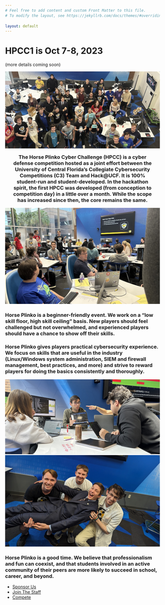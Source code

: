 ```yaml
---
# Feel free to add content and custom Front Matter to this file.
# To modify the layout, see https://jekyllrb.com/docs/themes/#overriding-theme-defaults

layout: default
---
```


<div id="title">
<h1>HPCC1 is Oct 7-8, 2023</h1>
<p>(more details coming soon)
</p>
<div>

<img src="/assets/hpcc0_group_overhead.jpg" />

<h3 style="margin: 15px; text-align: center">The Horse Plinko Cyber Challenge (HPCC) is a cyber defense competition hosted as a joint effort between the University of Central Florida’s Collegiate Cybersecurity Competitions (C3) Team and Hack@UCF. It is 100% student-run and student-developed. In the hackathon spirit, the first HPCC was developed (from conception to competition day) in a little over a month. While the scope has increased since then, the core remains the same.</h3>


<div class="container">
  <div class="left-container">
    <img src="/assets/hpcc0_section1.jpg" />
  </div>
  <div class="right-container">
    <h3>Horse Plinko is a beginner-friendly event. We work on a “low skill floor, high skill ceiling” basis. New players should feel challenged but not overwhelmed, and experienced players should have a chance to show off their skills.</h3>
  </div>
</div>

<div class="container container-rev">
  <div class="left-container">
    <h3>Horse Plinko gives players practical cybersecurity experience. We focus on skills that are useful in the industry (Linux/Windows system administration, SIEM and firewall management, best practices, and more) and strive to reward players for doing the basics consistently and thoroughly.</h3>
  </div>
  <div class="right-container">  
    <img src="/assets/hpcc0_section2.jpg" />
  </div>
</div>

<div class="container">
  <div class="left-container">
    <img src="/assets/hpcc0_section3.jpg" />
  </div>
  <div class="right-container">
  <h3>Horse Plinko is a good time. We believe that professionalism and fun can coexist, and that students involved in an active community of their peers are more likely to succeed in school, career, and beyond.</h3>
  </div>
</div>


<nav>
<ul>
    <li class="downloads"><a href="#">Sponsor Us</a></li>
    <li class="downloads"><a href="#">Join The Staff</a></li>
    <li class="downloads"><a href="#">Compete</a></li>
</ul>
</nav>
